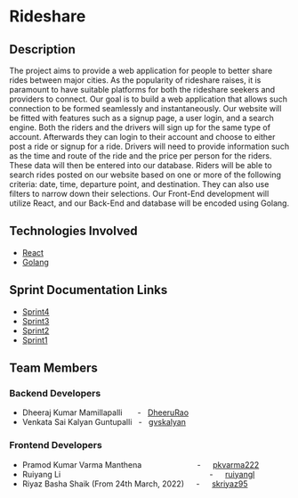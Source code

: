 # Rideshare

## Description

The project aims to provide a web application for people to better share rides between major cities. As the popularity of rideshare raises, it is paramount to have suitable platforms for both the rideshare seekers and providers to connect. Our goal is to build a web application that allows such connection to be formed seamlessly and instantaneously. Our website will be fitted with features such as a signup page, a user login, and a search engine. Both the riders and the drivers will sign up for the same type of account. Afterwards they can login to their account and choose to either post a ride or signup for a ride. Drivers will need to provide information such as the time and route of the ride and the price per person for the riders. These data will then be entered into our database. Riders will be able to search rides posted on our website based on one or more of the following criteria: date, time, departure point, and destination. They can also use filters to narrow down their selections. Our Front-End development will utilize React, and our Back-End and database will be encoded using Golang. 

 ## Technologies Involved
  - [React](https://reactjs.org/)
  - [Golang](https://go.dev)

## Sprint Documentation Links

- [Sprint4](./Sprint4.md)
- [Sprint3](./Sprint3.md)
- [Sprint2](./Sprint2.md)
- [Sprint1](./Sprint1.md)

 ## Team Members
 
 ### Backend Developers
  - Dheeraj Kumar Mamillapalli   &nbsp;&nbsp;&nbsp;&nbsp;&nbsp; - &nbsp; [DheeruRao](https://github.com/DheeruRao)
  - Venkata Sai Kalyan Guntupalli &nbsp; - &nbsp; [gvskalyan](https://github.com/gvskalyan)

 ### Frontend Developers
  - Pramod Kumar Varma Manthena   &emsp;&emsp;&emsp;&emsp;&emsp;&emsp;&nbsp;&nbsp;  - &emsp; [pkvarma222](https://github.com/pkvarma222)
  - Ruiyang Li &emsp;&emsp;&emsp;&emsp;&emsp;&emsp;&emsp;&emsp;&emsp;&emsp;&emsp;&emsp;&emsp;&emsp;&emsp;&emsp;&emsp;&emsp;&nbsp;&nbsp; - &emsp; [ruiyangl](https://github.com/ruiyangl)
  - Riyaz Basha Shaik (From 24th March, 2022) &emsp; - &emsp; [skriyaz95](https://github.com/skriyaz95)

  
